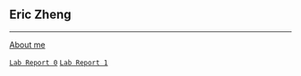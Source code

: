 ## Eric Zheng
---
[About me](https://erizheng.github.io/cse15l-lab-reports/index2.html)

[`Lab Report 0`](lab-report-0-week-0.md)
[`Lab Report 1`](lab-report-1-week-1.md)

